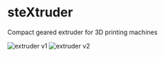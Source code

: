# steXtruder
Compact geared extruder for 3D printing machines

![extruder v1](./v1.0/img/steXtruder_v1.png)
![extruder v2](./v2.0/img/steXtruder_v2.png)
